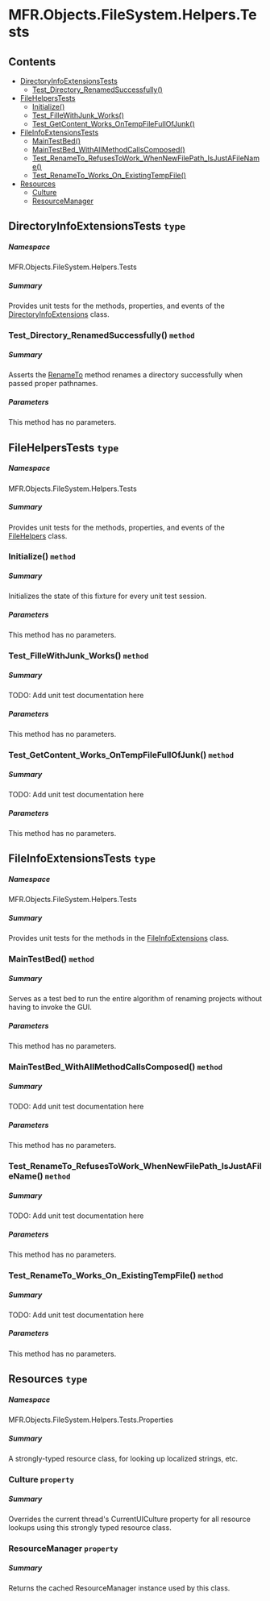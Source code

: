 <a name='assembly'></a>
# MFR.Objects.FileSystem.Helpers.Tests

## Contents

- [DirectoryInfoExtensionsTests](#T-MFR-Objects-FileSystem-Helpers-Tests-DirectoryInfoExtensionsTests 'MFR.Objects.FileSystem.Helpers.Tests.DirectoryInfoExtensionsTests')
  - [Test_Directory_RenamedSuccessfully()](#M-MFR-Objects-FileSystem-Helpers-Tests-DirectoryInfoExtensionsTests-Test_Directory_RenamedSuccessfully 'MFR.Objects.FileSystem.Helpers.Tests.DirectoryInfoExtensionsTests.Test_Directory_RenamedSuccessfully')
- [FileHelpersTests](#T-MFR-Objects-FileSystem-Helpers-Tests-FileHelpersTests 'MFR.Objects.FileSystem.Helpers.Tests.FileHelpersTests')
  - [Initialize()](#M-MFR-Objects-FileSystem-Helpers-Tests-FileHelpersTests-Initialize 'MFR.Objects.FileSystem.Helpers.Tests.FileHelpersTests.Initialize')
  - [Test_FilleWithJunk_Works()](#M-MFR-Objects-FileSystem-Helpers-Tests-FileHelpersTests-Test_FilleWithJunk_Works 'MFR.Objects.FileSystem.Helpers.Tests.FileHelpersTests.Test_FilleWithJunk_Works')
  - [Test_GetContent_Works_OnTempFileFullOfJunk()](#M-MFR-Objects-FileSystem-Helpers-Tests-FileHelpersTests-Test_GetContent_Works_OnTempFileFullOfJunk 'MFR.Objects.FileSystem.Helpers.Tests.FileHelpersTests.Test_GetContent_Works_OnTempFileFullOfJunk')
- [FileInfoExtensionsTests](#T-MFR-Objects-FileSystem-Helpers-Tests-FileInfoExtensionsTests 'MFR.Objects.FileSystem.Helpers.Tests.FileInfoExtensionsTests')
  - [MainTestBed()](#M-MFR-Objects-FileSystem-Helpers-Tests-FileInfoExtensionsTests-MainTestBed 'MFR.Objects.FileSystem.Helpers.Tests.FileInfoExtensionsTests.MainTestBed')
  - [MainTestBed_WithAllMethodCallsComposed()](#M-MFR-Objects-FileSystem-Helpers-Tests-FileInfoExtensionsTests-MainTestBed_WithAllMethodCallsComposed 'MFR.Objects.FileSystem.Helpers.Tests.FileInfoExtensionsTests.MainTestBed_WithAllMethodCallsComposed')
  - [Test_RenameTo_RefusesToWork_WhenNewFilePath_IsJustAFileName()](#M-MFR-Objects-FileSystem-Helpers-Tests-FileInfoExtensionsTests-Test_RenameTo_RefusesToWork_WhenNewFilePath_IsJustAFileName 'MFR.Objects.FileSystem.Helpers.Tests.FileInfoExtensionsTests.Test_RenameTo_RefusesToWork_WhenNewFilePath_IsJustAFileName')
  - [Test_RenameTo_Works_On_ExistingTempFile()](#M-MFR-Objects-FileSystem-Helpers-Tests-FileInfoExtensionsTests-Test_RenameTo_Works_On_ExistingTempFile 'MFR.Objects.FileSystem.Helpers.Tests.FileInfoExtensionsTests.Test_RenameTo_Works_On_ExistingTempFile')
- [Resources](#T-MFR-Objects-FileSystem-Helpers-Tests-Properties-Resources 'MFR.Objects.FileSystem.Helpers.Tests.Properties.Resources')
  - [Culture](#P-MFR-Objects-FileSystem-Helpers-Tests-Properties-Resources-Culture 'MFR.Objects.FileSystem.Helpers.Tests.Properties.Resources.Culture')
  - [ResourceManager](#P-MFR-Objects-FileSystem-Helpers-Tests-Properties-Resources-ResourceManager 'MFR.Objects.FileSystem.Helpers.Tests.Properties.Resources.ResourceManager')

<a name='T-MFR-Objects-FileSystem-Helpers-Tests-DirectoryInfoExtensionsTests'></a>
## DirectoryInfoExtensionsTests `type`

##### Namespace

MFR.Objects.FileSystem.Helpers.Tests

##### Summary

Provides unit tests for the methods, properties, and events of the
[DirectoryInfoExtensions](#T-MFR-Objects-DirectoryInfoExtensions 'MFR.Objects.DirectoryInfoExtensions')
class.

<a name='M-MFR-Objects-FileSystem-Helpers-Tests-DirectoryInfoExtensionsTests-Test_Directory_RenamedSuccessfully'></a>
### Test_Directory_RenamedSuccessfully() `method`

##### Summary

Asserts the
[RenameTo](#M-MFR-Objects-DirectoryInfoExtensions-RenameTo 'MFR.Objects.DirectoryInfoExtensions.RenameTo')
method renames a directory successfully when passed proper pathnames.

##### Parameters

This method has no parameters.

<a name='T-MFR-Objects-FileSystem-Helpers-Tests-FileHelpersTests'></a>
## FileHelpersTests `type`

##### Namespace

MFR.Objects.FileSystem.Helpers.Tests

##### Summary

Provides unit tests for the methods, properties, and events of the
[FileHelpers](#T-MFR-Objects-FileHelpers 'MFR.Objects.FileHelpers')
class.

<a name='M-MFR-Objects-FileSystem-Helpers-Tests-FileHelpersTests-Initialize'></a>
### Initialize() `method`

##### Summary

Initializes the state of this fixture for every unit test session.

##### Parameters

This method has no parameters.

<a name='M-MFR-Objects-FileSystem-Helpers-Tests-FileHelpersTests-Test_FilleWithJunk_Works'></a>
### Test_FilleWithJunk_Works() `method`

##### Summary

TODO: Add unit test documentation here

##### Parameters

This method has no parameters.

<a name='M-MFR-Objects-FileSystem-Helpers-Tests-FileHelpersTests-Test_GetContent_Works_OnTempFileFullOfJunk'></a>
### Test_GetContent_Works_OnTempFileFullOfJunk() `method`

##### Summary

TODO: Add unit test documentation here

##### Parameters

This method has no parameters.

<a name='T-MFR-Objects-FileSystem-Helpers-Tests-FileInfoExtensionsTests'></a>
## FileInfoExtensionsTests `type`

##### Namespace

MFR.Objects.FileSystem.Helpers.Tests

##### Summary

Provides unit tests for the methods in the
[FileInfoExtensions](#T-MFR-Objects-FileInfoExtensions 'MFR.Objects.FileInfoExtensions')
class.

<a name='M-MFR-Objects-FileSystem-Helpers-Tests-FileInfoExtensionsTests-MainTestBed'></a>
### MainTestBed() `method`

##### Summary

Serves as a test bed to run the entire algorithm of renaming projects without having to invoke the GUI.

##### Parameters

This method has no parameters.

<a name='M-MFR-Objects-FileSystem-Helpers-Tests-FileInfoExtensionsTests-MainTestBed_WithAllMethodCallsComposed'></a>
### MainTestBed_WithAllMethodCallsComposed() `method`

##### Summary

TODO: Add unit test documentation here

##### Parameters

This method has no parameters.

<a name='M-MFR-Objects-FileSystem-Helpers-Tests-FileInfoExtensionsTests-Test_RenameTo_RefusesToWork_WhenNewFilePath_IsJustAFileName'></a>
### Test_RenameTo_RefusesToWork_WhenNewFilePath_IsJustAFileName() `method`

##### Summary

TODO: Add unit test documentation here

##### Parameters

This method has no parameters.

<a name='M-MFR-Objects-FileSystem-Helpers-Tests-FileInfoExtensionsTests-Test_RenameTo_Works_On_ExistingTempFile'></a>
### Test_RenameTo_Works_On_ExistingTempFile() `method`

##### Summary

TODO: Add unit test documentation here

##### Parameters

This method has no parameters.

<a name='T-MFR-Objects-FileSystem-Helpers-Tests-Properties-Resources'></a>
## Resources `type`

##### Namespace

MFR.Objects.FileSystem.Helpers.Tests.Properties

##### Summary

A strongly-typed resource class, for looking up localized strings, etc.

<a name='P-MFR-Objects-FileSystem-Helpers-Tests-Properties-Resources-Culture'></a>
### Culture `property`

##### Summary

Overrides the current thread's CurrentUICulture property for all
  resource lookups using this strongly typed resource class.

<a name='P-MFR-Objects-FileSystem-Helpers-Tests-Properties-Resources-ResourceManager'></a>
### ResourceManager `property`

##### Summary

Returns the cached ResourceManager instance used by this class.
